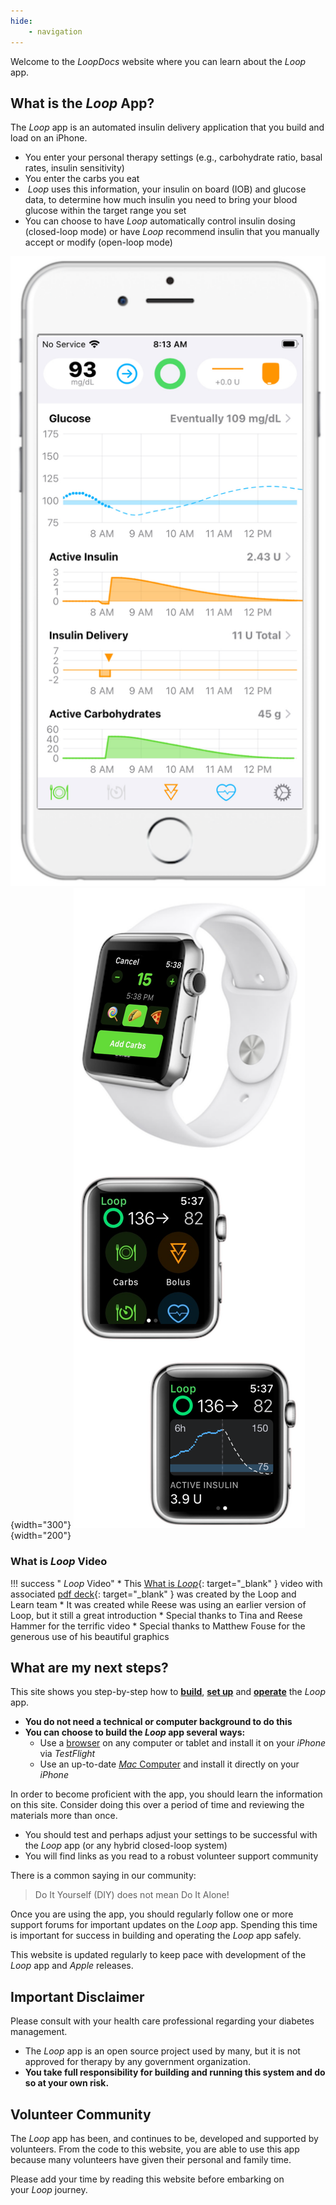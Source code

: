 ```yaml
---
hide:
    - navigation
---
```


Welcome to the *LoopDocs* website where you can learn about the *Loop* app.

## What is the *Loop* App?

The *Loop* app is an automated insulin delivery application that you build and load on an iPhone.

* You enter your personal therapy settings (e.g., carbohydrate ratio, basal rates, insulin sensitivity)
* You enter the carbs you eat
* &nbsp;_<span translate="no">Loop</span>_&nbsp;uses this information, your insulin on board (IOB) and glucose data, to determine how much insulin you need to bring your blood glucose within the target range you set
* You can choose to have&nbsp;_<span translate="no">Loop</span>_&nbsp;automatically control insulin dosing (closed-loop mode) or have&nbsp;_<span translate="no">Loop</span>_&nbsp;recommend insulin that you manually accept or modify (open-loop mode)

![Loop main display on phone](img/phone-loop-3.svg){width="300"}
![Loop watch screen on watch](img/watch-loop-3.svg){width="200"}

### What is&nbsp;_<span translate="no">Loop</span>_&nbsp;Video

!!! success "&nbsp;_<span translate="no">Loop</span>_&nbsp;Video"
    * This [What is&nbsp;_<span translate="no">Loop</span>_](https://youtu.be/64qhgnmkyAE){: target="_blank" } video with associated [pdf deck](http://www.loopandlearn.org/wp-content/uploads/2021/05/What-is-Loop.pdf){: target="_blank" } was created by the&nbsp;<span translate="no">Loop and Learn</span>&nbsp;team
    * It was created while Reese was using an earlier version of Loop, but it still a great introduction
    * Special thanks to Tina and Reese Hammer for the terrific video
    * Special thanks to Matthew Fouse for the generous use of his beautiful graphics

## What are my next steps?

This site shows you step-by-step how to [**build**](intro/requirements.md), [**set up**](loop-3/loop-3-overview.md) and [**operate**](operation/loop/open-loop.md) the *Loop* app.

* **You do not need a technical or computer background to do this**
* **You can choose to build the *Loop* app several ways:**
    * Use a [browser](gh-actions/gh-overview.md) on any computer or tablet and install it on your *iPhone* via *TestFlight*
    * Use an up-to-date [*Mac* Computer](build/overview.md) and install it directly on your *iPhone*

In order to become proficient with the app, you should learn the information on this site. Consider doing this over a period of time and reviewing the materials more than once.

* You should test and perhaps adjust your settings to be successful with the *Loop* app (or any hybrid closed-loop system)
* You will find links as you read to a robust volunteer support community

There is a common saying in our community:

> Do It Yourself (DIY) does not mean Do It Alone!

Once you are using the app, you should regularly follow one or more support forums for important updates on the *Loop* app. Spending this time is important for success in building and operating the *Loop* app safely.

This website is updated regularly to keep pace with development of the *Loop* app and *Apple* releases.

## Important Disclaimer

Please consult with your health care professional regarding your diabetes management.

* The *Loop* app is an open source project used by many, but it is not approved for therapy by any government organization.
* **You take full responsibility for building and running this system and do so at your own risk.**

## Volunteer Community

The *Loop* app has been, and continues to be, developed and supported by volunteers. From the code to this website, you are able to use this app because many volunteers have given their personal and family time.

Please add your time by reading this website before embarking on your&nbsp;_<span translate="no">Loop</span>_&nbsp;journey.

